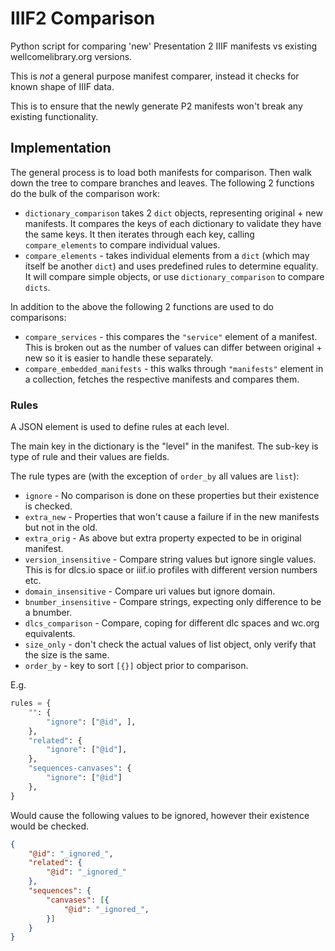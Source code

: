 # IIIF2 Comparison

Python script for comparing 'new' Presentation 2 IIIF manifests vs existing wellcomelibrary.org versions.

This is _not_ a general purpose manifest comparer, instead it checks for known shape of IIIF data.

This is to ensure that the newly generate P2 manifests won't break any existing functionality.

## Implementation

The general process is to load both manifests for comparison. Then walk down the tree to compare branches and leaves. The following 2 functions do the bulk of the comparison work:

* `dictionary_comparison` takes 2 `dict` objects, representing original + new manifests. It compares the keys of each dictionary to validate they have the same keys. It then iterates through each key, calling `compare_elements` to compare individual values.
* `compare_elements` - takes individual elements from a `dict` (which may itself be another `dict`) and uses predefined rules to determine equality. It will compare simple objects, or use `dictionary_comparison` to compare `dicts`. 

In addition to the above the following 2 functions are used to do comparisons:

* `compare_services` - this compares the `"service"` element of a manifest. This is broken out as the number of values can differ between original + new so it is easier to handle these separately.
* `compare_embedded_manifests` - this walks through `"manifests"` element in a collection, fetches the respective manifests and compares them.

### Rules

A JSON element is used to define rules at each level. 

The main key in the dictionary is the "level" in the manifest. The sub-key is type of rule and their values are fields.

The rule types are (with the exception of `order_by` all values are `list`):

* `ignore` - No comparison is done on these properties but their existence is checked.
* `extra_new` - Properties that won't cause a failure if in the new manifests but not in the old.
* `extra_orig` - As above but extra property expected to be in original manifest.
* `version_insensitive` - Compare string values but ignore single values. This is for dlcs.io space or iiif.io profiles with different version numbers etc.
* `domain_insensitive` - Compare uri values but ignore domain.
* `bnumber_insensitive` - Compare strings, expecting only difference to be a bnumber.
* `dlcs_comparison` - Compare, coping for different dlc spaces and wc.org equivalents.
* `size_only` - don't check the actual values of list object, only verify that the size is the same.
* `order_by` - key to sort `[{}]` object prior to comparison.

E.g.

```py
rules = {
    "": {
        "ignore": ["@id", ],
    },
    "related": {
        "ignore": ["@id"],
    },
    "sequences-canvases": {
        "ignore": ["@id"]
    },
}
```

Would cause the following values to be ignored, however their existence would be checked.

```json
{
    "@id": "_ignored_",
    "related": {
        "@id": "_ignored_"
    },
    "sequences": {
        "canvases": [{
            "@id": "_ignored_",
        }]
    }
}
```